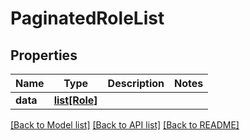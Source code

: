 # PaginatedRoleList

## Properties
Name | Type | Description | Notes
------------ | ------------- | ------------- | -------------
**data** | [**list[Role]**](Role.md) |  | 

[[Back to Model list]](../README.md#documentation-for-models) [[Back to API list]](../README.md#documentation-for-api-endpoints) [[Back to README]](../README.md)

